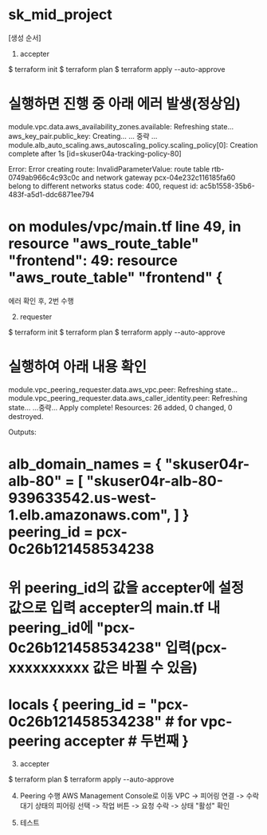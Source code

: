 # sk_mid_project

[생성 순서]

1. accepter

$ terraform init
$ terraform plan
$ terraform apply --auto-approve

실행하면 진행 중 아래 에러 발생(정상임)
============================================================================================================================================================
module.vpc.data.aws_availability_zones.available: Refreshing state...
aws_key_pair.public_key: Creating...
... 중략 ...
module.alb_auto_scaling.aws_autoscaling_policy.scaling_policy[0]: Creation complete after 1s [id=skuser04a-tracking-policy-80]

Error: Error creating route: InvalidParameterValue: route table rtb-0749ab966c4c93c0c and network gateway pcx-04e232c116185fa60 belong to different networks
        status code: 400, request id: ac5b1558-35b6-483f-a5d1-ddc6871ee794

  on modules/vpc/main.tf line 49, in resource "aws_route_table" "frontend":
  49: resource "aws_route_table" "frontend" {
============================================================================================================================================================
에러 확인 후, 2번 수행

2. requester

$ terraform init
$ terraform plan
$ terraform apply --auto-approve

실행하여 아래 내용 확인
============================================================================================================================================================
module.vpc_peering_requester.data.aws_vpc.peer: Refreshing state...
module.vpc_peering_requester.data.aws_caller_identity.peer: Refreshing state...
...중략...
Apply complete! Resources: 26 added, 0 changed, 0 destroyed.

Outputs:

alb_domain_names = {
  "skuser04r-alb-80" = [
    "skuser04r-alb-80-939633542.us-west-1.elb.amazonaws.com",
  ]
}
peering_id = pcx-0c26b121458534238
============================================================================================================================================================

위 peering_id의 값을 accepter에 설정 값으로 입력
accepter의 main.tf 내 peering_id에 "pcx-0c26b121458534238" 입력(pcx-xxxxxxxxxx 값은 바뀔 수 있음)
============================================================================================================================================================
locals {
  peering_id = "pcx-0c26b121458534238"        # for vpc-peering accepter # 두번째
}
============================================================================================================================================================

3. accepter

$ terraform plan
$ terraform apply --auto-approve

4. Peering 수행
AWS Management Console로 이동
VPC -> 피어링 연결 -> 수락대기 상태의 피어링 선택 -> 작업 버튼 -> 요청 수락 -> 상태 "활성" 확인

5. 테스트